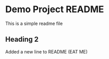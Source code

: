 # Demo Project README

This is a simple readme file

## Heading 2

Added a new line to README (EAT ME)

